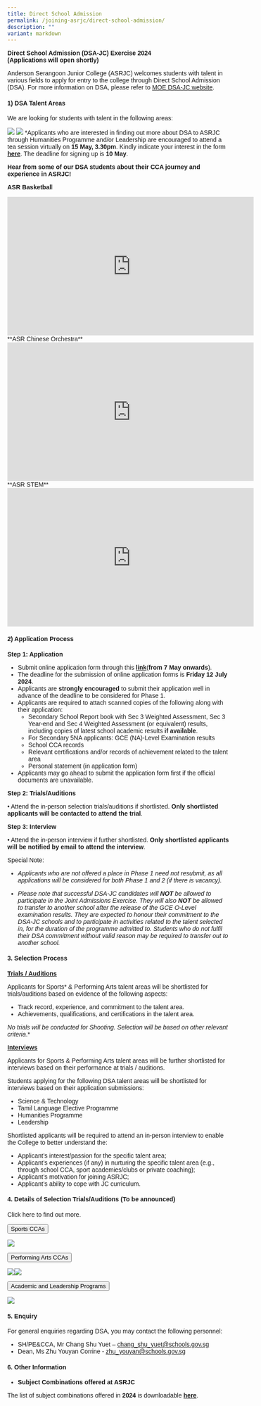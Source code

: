 ```yaml
---
title: Direct School Admission
permalink: /joining-asrjc/direct-school-admission/
description: ""
variant: markdown
---
```

**Direct School Admission (DSA-JC) Exercise 2024  
(Applications will open shortly)**

Anderson Serangoon Junior College (ASRJC) welcomes students with talent in various fields to apply for entry to the college through Direct School Admission (DSA). For more information on DSA, please refer to [MOE DSA-JC website](https://www.moe.gov.sg/post-secondary/admissions/dsa).

#### 1) DSA Talent Areas


We are looking for students with talent in the following areas:

![](/images/newdsatalentarea1b.png)
![](/images/newdsatalentarea2d.png)
*Applicants who are interested in finding out more about DSA to ASRJC through Humanities Programme and/or Leadership are encouraged to attend a tea session virtually on **15 May, 3.30pm**. 
Kindly indicate your interest in the form **[here](https://go.gov.sg/asrdsatea2024)**.
The deadline for signing up is **10 May**.
	 
	 
	 
**Hear from some of our DSA students about their CCA journey and experience in ASRJC!**

**ASR Basketbal**l
<iframe allowfullscreen="" allow="accelerometer; autoplay; clipboard-write; encrypted-media; gyroscope; picture-in-picture; web-share" frameborder="0" title="YouTube video player" src="https://www.youtube.com/embed/eqW6CyNXKtw?si=DxnOZIvqz5nE2Hsm" height="315" width="560"></iframe>
**ASR Chinese Orchestra**
<iframe allowfullscreen="" allow="accelerometer; autoplay; clipboard-write; encrypted-media; gyroscope; picture-in-picture; web-share" frameborder="0" title="YouTube video player" src="https://www.youtube.com/embed/RcIvI2Hq4LI?si=gip735TmRxldRwzM" height="315" width="560"></iframe>
**ASR STEM**
<iframe allowfullscreen="" allow="accelerometer; autoplay; clipboard-write; encrypted-media; gyroscope; picture-in-picture; web-share" frameborder="0" title="YouTube video player" src="https://www.youtube.com/embed/1MkEvnvvVrM?si=NvSRfCpsZda8nSDO" height="315" width="560"></iframe>



#### 2)	Application Process 


**Step 1: Application**

*   Submit online application form through this [**link**](https://portal.asrjc.edu.sg/0/dsa.html)(**from 7 May onwards**).
*   The deadline for the submission of online application forms is **Friday 12 July 2024**. 
*   Applicants are **strongly encouraged** to submit their application well in advance of the deadline to be considered for Phase 1. 
*   Applicants are required to attach scanned copies of the following along with their application:
	* Secondary School Report book with Sec 3 Weighted Assessment, Sec 3 Year-end and Sec 4 Weighted Assessment (or equivalent) results, including copies of latest school academic results **if available**.
	* For Secondary 5NA applicants: GCE (NA)-Level Examination results
	* School CCA records
	* Relevant certifications and/or records of achievement related to the talent area
	* Personal statement (in application form) 
* Applicants may go ahead to submit the application form first if the official documents are unavailable.



**Step 2: Trials/Auditions** 

•	Attend the in-person selection trials/auditions if shortlisted. **Only shortlisted applicants will be contacted to attend the trial**. 

**Step 3: Interview** 

•	Attend the in-person interview if further shortlisted. **Only shortlisted applicants will be notified by email to attend the interview**. 

Special Note:

* *Applicants who are not offered a place in Phase 1 need not resubmit, as all applications will be considered for both Phase 1 and 2 (if there is vacancy).*

* *Please note that successful DSA-JC candidates will **NOT** be allowed to participate in the Joint Admissions Exercise. They will also **NOT** be allowed to transfer to another school after the release of the GCE O-Level examination results. They are expected to honour their commitment to the DSA-JC schools and to participate in activities related to the talent selected in, for the duration of the programme admitted to. Students who do not fulfil their DSA commitment without valid reason may be required to transfer out to another school.*


#### 3. Selection Process

**<u>Trials / Auditions</u>**

Applicants for Sports\* &amp; Performing Arts talent areas will be shortlisted for trials/auditions based on evidence of the following aspects:

*   Track record, experience, and commitment to the talent area.
*   Achievements, qualifications, and certifications in the talent area.

*No trials will be conducted for Shooting. Selection will be based on other relevant criteria*.*

**<u>Interviews</u>**

Applicants for Sports &amp; Performing Arts talent areas will be further shortlisted for interviews based on their performance at trials / auditions.

Students applying for the following DSA talent areas will be shortlisted for interviews based on their application submissions:

*   Science &amp; Technology
*   Tamil Language Elective Programme
*   Humanities Programme
*   Leadership

Shortlisted applicants will be required to attend an in-person interview to enable the College to better understand the:

*   Applicant’s interest/passion for the specific talent area;
*   Applicant’s experiences (if any) in nurturing the specific talent area (e.g., through school CCA, sport academies/clubs or private coaching);
*   Applicant’s motivation for joining ASRJC;
*   Applicant’s ability to cope with JC curriculum.

#### 4.  Details of Selection Trials/Auditions (To be announced)


Click here to find out more.




<title>Sports Trials Schedule</title>







<title>CCA Dropdown Menu</title>
<style>
  body { font-family: Arial, sans-serif; }
  .dropdown {
    position: relative;
    display: inline-block;
  }
  .dropdown-content {
    display: none;
    position: absolute;
    background-color: #f9f9f9;
    min-width: 160px;
    box-shadow: 0px 8px 16px 0px rgba(0,0,0,0.2);
    z-index: 1;
  }
  .dropdown-content a {
    color: black;
    padding: 12px 16px;
    text-decoration: none;
    display: block;
  }
  .dropdown-content a:hover {background-color: #f1f1f1}
  .dropdown:hover .dropdown-content { display: block; }
  .dropdown:hover .dropbtn { background-color: #3e8e41; }
  .submenu {
    position: relative;
  }
  .submenu-content {
    display: none;
    position: absolute;
    left: 100%;
    top: 0;
    background-color: #f9f9f9;
    min-width: 160px;
    box-shadow: 0px 8px 16px rgba(0,0,0,0.2);
  }
  .submenu:hover .submenu-content { display: block; }
</style>



<div class="dropdown">
  <button class="dropbtn">Sports CCAs</button>
  <div class="dropdown-content">
    <div class="submenu">
      <a href="#">Badminton</a>
      <div class="submenu-content">
        <a href="#">Team Info</a>
        <a href="#">Schedule</a>
      </div>
    </div>
    <div class="submenu">
      <a href="#">Basketball</a>
      <div class="submenu-content">
        <a href="#">Team Info</a>
        <a href="#">Schedule</a>
      </div>
    </div>
    <div class="submenu">
      <a href="#">Football</a>
      <div class="submenu-content">
        <a href="#">Team Info</a>
        <a href="#">Schedule</a>
      </div>
    </div>
    <div class="submenu">
      <a href="#">Hockey</a>
      <div class="submenu-content">
        <a href="#">Team Info</a>
        <a href="#">Schedule</a>
      </div>
    </div>
    <div class="submenu">
      <a href="#">Netball</a>
      <div class="submenu-content">
        <a href="#">Team Info</a>
        <a href="#">Schedule</a>
      </div>
    </div>
    <div class="submenu">
      <a href="#">Table Tennis</a>
      <div class="submenu-content">
        <a href="#">Team Info</a>
        <a href="#">Schedule</a>
      </div>
    </div>
    <div class="submenu">
      <a href="#">Volleyball</a>
      <div class="submenu-content">
        <a href="#">Team Info</a>
        <a href="#">Schedule</a>
      </div>
    </div>
    <div class="submenu">
      <a href="#">Outdoor Adventure</a>
      <div class="submenu-content">
        <a href="#">Team Info</a>
        <a href="#">Schedule</a>
      </div>
    </div>
    <div class="submenu">
      <a href="#">Taekwondo</a>
      <div class="submenu-content">
        <a href="#">Team Info</a>
        <a href="#">Schedule</a>
      </div>
    </div>
    <div class="submenu">
      <a href="#">Shooting</a>
      <div class="submenu-content">
        <a href="#">Team Info</a>
        <a href="#">Schedule</a>
      </div>
    </div>
  </div>
</div>








![](/images/Images%20for%20DSA%20Talent%20Areas/sports_schedule.png)




<title>Performing Arts Audition Schedule</title>
<style>
  body { font-family: Arial, sans-serif; }
  .dropdown {
    position: relative;
    display: inline-block;
  }
  .dropdown-content {
    display: none;
    position: absolute;
    background-color: #f9f9f9;
    min-width: 160px;
    box-shadow: 0px 8px 16px 0px rgba(0,0,0,0.2);
    z-index: 1;
  }
  .dropdown-content a {
    color: black;
    padding: 12px 16px;
    text-decoration: none;
    display: block;
  }
  .dropdown-content a:hover {background-color: #f1f1f1}
  .dropdown:hover .dropdown-content { display: block; }
  .dropdown:hover .dropbtn { background-color: #3e8e41; }
  .submenu {
    position: relative;
  }
  .submenu-content {
    display: none;
    position: absolute;
    left: 100%;
    top: 0;
    background-color: #f9f9f9;
    min-width: 160px;
    box-shadow: 0px 8px 16px rgba(0,0,0,0.2);
  }
  .submenu:hover .submenu-content { display: block; }
</style>



<div class="dropdown">
  <button class="dropbtn">Performing Arts CCAs</button>
  <div class="dropdown-content">
    <div class="submenu">
      <a href="#">Chinese Orchestra</a>
      <div class="submenu-content">
        <a href="#">Audition Info</a>
        <a href="#">Contact Info</a>
      </div>
    </div>
    <div class="submenu">
      <a href="#">Choir</a>
      <div class="submenu-content">
        <a href="#">Audition Info</a>
        <a href="#">Contact Info</a>
      </div>
    </div>
    <div class="submenu">
      <a href="#">Concert Band</a>
      <div class="submenu-content">
        <a href="#">Audition Info</a>
        <a href="#">Contact Info</a>
      </div>
    </div>
    <div class="submenu">
      <a href="#">Contemporary Dance</a>
      <div class="submenu-content">
        <a href="#">Audition Info</a>
        <a href="#">Contact Info</a>
      </div>
    </div>
    <div class="submenu">
      <a href="#">English Drama</a>
      <div class="submenu-content">
        <a href="#">Audition Info</a>
        <a href="#">Contact Info</a>
      </div>
    </div>
    <div class="submenu">
      <a href="#">Indian Dance</a>
      <div class="submenu-content">
        <a href="#">Audition Info</a>
        <a href="#">Contact Info</a>
      </div>
    </div>
  </div>
</div>




![](/images/Images%20for%20DSA%20Talent%20Areas/PA_schedule.png)![](/images/Images%20for%20DSA%20Talent%20Areas/clubsocieties_schedule.png)




<title>Academic and Leadership Programs Information</title>
<style>
  body { font-family: Arial, sans-serif; }
  .dropdown {
    position: relative;
    display: inline-block;
  }
  .dropdown-content {
    display: none;
    position: absolute;
    background-color: #f9f9f9;
    min-width: 160px;
    box-shadow: 0px 8px 16px 0px rgba(0,0,0,0.2);
    z-index: 1;
  }
  .dropdown-content a {
    color: black;
    padding: 12px 16px;
    text-decoration: none;
    display: block;
  }
  .dropdown-content a:hover {background-color: #f1f1f1}
  .dropdown:hover .dropdown-content { display: block; }
  .dropdown:hover .dropbtn { background-color: #3e8e41; }
  .submenu {
    position: relative;
  }
  .submenu-content {
    display: none;
    position: absolute;
    left: 100%;
    top: 0;
    background-color: #f9f9f9;
    min-width: 160px;
    box-shadow: 0px 8px 16px rgba(0,0,0,0.2);
  }
  .submenu:hover .submenu-content { display: block; }
</style>



<div class="dropdown">
  <button class="dropbtn">Academic and Leadership Programs</button>
  <div class="dropdown-content">
    
    <div class="submenu">
      <a href="#">Humanities Programme</a>
      <div class="submenu-content">
        <a href="#">Application Details</a>
        <a href="#">Requirements</a>
        <a href="#">Contact Ms Ong Shu Hui</a>
      </div>
    </div>
    
    <div class="submenu">
      <a href="#">Leadership (Students' Council)</a>
      <div class="submenu-content">
        <a href="#">Interview Details</a>
        <a href="#">Application Process</a>
        <a href="#">Contact Mr Kevin Chung</a>
      </div>
    </div>
    
    <div class="submenu">
      <a href="#">Community Youth Leadership</a>
      <div class="submenu-content">
        <a href="#">Question Responses</a>
        <a href="#">Submission Details</a>
        <a href="#">Contact Mr Adrian Yang</a>
      </div>
    </div>
    
    <div class="submenu">
      <a href="#">Language Elective Programme - Tamil</a>
      <div class="submenu-content">
        <a href="#">Portfolio Requirements</a>
        <a href="#">Competitions</a>
        <a href="#">Contact Mdm Vani</a>
      </div>
    </div>
  </div>
</div>




![](/images/Images%20for%20DSA%20Talent%20Areas/Leadership_schedule.png)


#### 5.  Enquiry
    
For general enquiries regarding DSA, you may contact the following personnel:

*   SH/PE&amp;CCA, Mr Chang Shu Yuet – chang_shu_yuet@schools.gov.sg
*   Dean, Ms Zhu Youyan Corrine - zhu_youyan@schools.gov.sg

#### 6.  Other Information

*   **Subject Combinations offered at ASRJC**

The list of subject combinations offered in **2024** is downloadable **[here](https://www.asrjc.moe.edu.sg/files/Subject_Combination_List_2024.pdf)**.